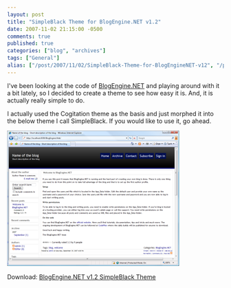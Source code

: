 ```yaml
---
layout: post
title: "SimpleBlack Theme for BlogEngine.NET v1.2"
date: 2007-11-02 21:15:00 -0500
comments: true
published: true
categories: ["blog", "archives"]
tags: ["General"]
alias: ["/post/2007/11/02/SimpleBlack-Theme-for-BlogEngineNET-v12", "/post/2007/11/02/simpleblack-theme-for-blogenginenet-v12"]
---
```

<!-- more -->
<P>I've been looking at the code of <A href="http://dotnetblogengine.net">BlogEngine.NET</A> and playing around with it a bit lately, so I decided to create a theme to see how easy it is. And, it is actually really simple to do.</P>
<P>I actually used the Cogitation theme as the basis and just morphed it into the below theme I call SimpleBlack. If you would like to use it, go ahead.</P>
<P><A href="/Download/Blog/1418/SimpleBlack_Full.png"><IMG alt="SimpleBlack Them for BlogEngine.NET" hspace=0 src="/Download/Blog/1418/SimpleBlack_Thumb.png" align=baseline border=0></A></P>
<P>Download: <A href="/Download/Blog/1418/SimpleBlack.zip">BlogEngine.NET v1.2&nbsp;SimpleBlack Theme</A></P>
